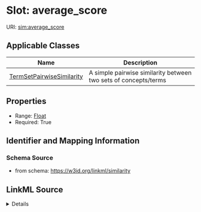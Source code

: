 # Slot: average_score

URI: [sim:average_score](https://w3id.org/linkml/similarity/average_score)



<!-- no inheritance hierarchy -->




## Applicable Classes

| Name | Description |
| --- | --- |
[TermSetPairwiseSimilarity](TermSetPairwiseSimilarity.md) | A simple pairwise similarity between two sets of concepts/terms






## Properties

* Range: [Float](Float.md)
* Required: True








## Identifier and Mapping Information







### Schema Source


* from schema: https://w3id.org/linkml/similarity




## LinkML Source

<details>
```yaml
name: average_score
from_schema: https://w3id.org/linkml/similarity
rank: 1000
alias: average_score
domain_of:
- TermSetPairwiseSimilarity
range: float
required: true

```
</details>